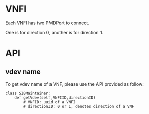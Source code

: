 # VNFI

Each VNFI has two PMDPort to connect.

One is for direction 0, another is for direction 1.


# API 

## vdev name
To get vdev name of a VNF, please use the API provided as follow:
```
class SIBMaintainer:
    def getVdev(self,VNFIID,directionID)
        # VNFID: uuid of a VNFI
        # directionID: 0 or 1, denotes direction of a VNF
```
